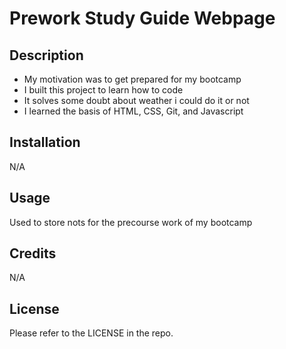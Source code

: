 # Prework Study Guide Webpage

## Description

- My motivation was to get prepared for my bootcamp
- I built this project to learn how to code
- It solves some doubt about weather i could do it or not
- I learned the basis of HTML, CSS, Git, and Javascript

## Installation

N/A

## Usage

Used to store nots for the precourse work of my bootcamp

## Credits

N/A

## License

Please refer to the LICENSE in the repo.